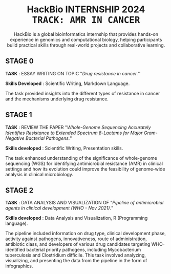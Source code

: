 <!--StartFragment-->

<h1 align="center">
HackBio INTERNSHIP 2024
<br/>
<kbd>TRACK: AMR IN CANCER</kbd>
<br/>
</h1>

<p align="center"> HackBio is a global bioinformatics internship that provides hands-on experience in genomics and computational biology, helping participants build practical skills through real-world projects and collaborative learning.</p>

<h2> STAGE 0 </h2>

**TASK** : ESSAY WRITING ON TOPIC "*Drug resistance in cancer.*"

**Skills Developed** : Scientific Writing, Markdown Language.

The task provided insights into the different types of resistance in cancer and the mechanisms underlying drug resistance.

<h2> STAGE 1 </h2>

**TASK** : REVIEW THE PAPER "*Whole-Genome Sequencing Accurately Identifies Resistance to Extended Spectrum β-Lactams for Major Gram-Negative Bacterial Pathogens.*"

**Skills developed** : Scientific Writing, Presentation skills.

The task enhanced understanding of the significance of whole-genome sequencing (WGS) for identifying antimicrobial resistance (AMR) in clinical settings and how its evolution could improve the feasibility of genome-wide analysis in clinical microbiology.

<h2> STAGE 2 </h2>

**TASK** : DATA ANALYSIS AND VISUALIZATION OF "*Pipeline of antimicrobial agents in clinical development (WHO - Nov 2021).*"

**Skills developed** : Data Analysis and Visualization, R (Programming language).

The pipeline included information on drug type, clinical development phase, activity against pathogens, innovativeness, route of administration, antibiotic class, and developers of various drug candidates targeting WHO-identified bacterial priority pathogens, including Mycobacterium tuberculosis and Clostridium difficile. This task involved analyzing, visualizing, and presenting the data from the pipeline in the form of infographics.


